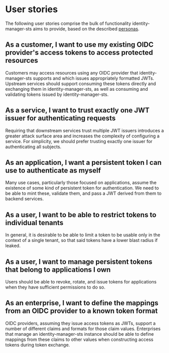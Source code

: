 # User stories

The following user stories comprise the bulk of functionality identity-manager-sts aims to provide, based on the described [personas][personas].

[personas]: ./personas.md

## As a customer, I want to use my existing OIDC provider's access tokens to access protected resources

Customers may access resources using any OIDC provider that identity-manager-sts supports and which issues appropriately formatted JWTs. Upstream services should support consuming these tokens directly and exchanging them in identity-manager-sts, as well as consuming and validating tokens issued by identity-manager-sts.

## As a service, I want to trust exactly one JWT issuer for authenticating requests

Requiring that downstream services trust multiple JWT issuers introduces a greater attack surface area and increases the complexity of configuring a service. For simplicity, we should prefer trusting exactly one issuer for authenticating all subjects.

## As an application, I want a persistent token I can use to authenticate as myself

Many use cases, particularly those focused on applications, assume the existence of some kind of persistent token for authentication. We need to be able to mint these, validate them, and pass a JWT derived from them to backend services.

## As a user, I want to be able to restrict tokens to individual tenants

In general, it is desirable to be able to limit a token to be usable only in the context of a single tenant, so that said tokens have a lower blast radius if leaked.

## As a user, I want to manage persistent tokens that belong to applications I own

Users should be able to revoke, rotate, and issue tokens for applications when they have sufficient permissions to do so.

## As an enterprise, I want to define the mappings from an OIDC provider to a known token format

OIDC providers, assuming they issue access tokens as JWTs, support a number of different claims and formats for those claim values. Enterprises that manage an identity-manager-sts instance should be able to define mappings from these claims to other values when constructing access tokens during token exchange.
